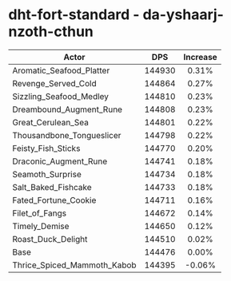 # dht-fort-standard - da-yshaarj-nzoth-cthun
| Actor | DPS | Increase |
|---|:---:|:---:|
|Aromatic_Seafood_Platter|144930|0.31%|
|Revenge_Served_Cold|144864|0.27%|
|Sizzling_Seafood_Medley|144810|0.23%|
|Dreambound_Augment_Rune|144808|0.23%|
|Great_Cerulean_Sea|144801|0.22%|
|Thousandbone_Tongueslicer|144798|0.22%|
|Feisty_Fish_Sticks|144770|0.20%|
|Draconic_Augment_Rune|144741|0.18%|
|Seamoth_Surprise|144734|0.18%|
|Salt_Baked_Fishcake|144733|0.18%|
|Fated_Fortune_Cookie|144711|0.16%|
|Filet_of_Fangs|144672|0.14%|
|Timely_Demise|144650|0.12%|
|Roast_Duck_Delight|144510|0.02%|
|Base|144476|0.00%|
|Thrice_Spiced_Mammoth_Kabob|144395|-0.06%|
